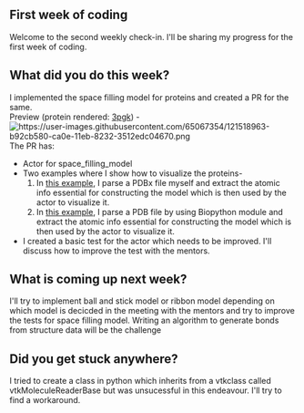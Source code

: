 <h2> First week of coding </h2>
<p>Welcome to the second weekly check-in. I'll be sharing my progress for the first week of coding.</p>
<h2> What did you do this week? </h2>
<p> I implemented the space filling model for proteins and created a PR for the same.
<br>
  Preview (protein rendered: <a href="https://www.rcsb.org/structure/3pgk">3pgk</a>) -
<br>
<img alt="https://user-images.githubusercontent.com/65067354/121518963-b92cb580-ca0e-11eb-8232-3512edc04670.png"
     src="https://user-images.githubusercontent.com/65067354/121518963-b92cb580-ca0e-11eb-8232-3512edc04670.png">
<br>
The PR has: 
<ul><li>Actor for space_filling_model</li>
<li>Two examples where I show how to visualize the proteins- 
 <ol><li>In <a href="https://github.com/fury-gl/fury/pull/439/files#diff-9579793ad0f25aa895d88d92a09b49f616969d3b1c859be14a16c469572dc92bR6">this example</a>, 
I parse a PDBx file myself and extract the atomic info essential for constructing the model which is then used by the actor to visualize it.</li>
<li> In <a href="https://github.com/fury-gl/fury/pull/439/files#diff-1a09073039495e53b9585d0fd64c58247e98c5659d3cc84be8abe6b2724c3718R6">this example</a>, 
I parse a PDB file by using Biopython module and extract the atomic info essential for constructing the model which is then used by the actor to visualize it.</li>
</ol>
<li>I created a basic test for the actor which needs to be improved. I'll discuss how to improve the test with the mentors.
</ul>
</p>
<h2>What is coming up next week?</h2>
<p> I'll try to implement ball and stick model or ribbon model depending on which model is decicded in the meeting with the mentors and try to improve the tests for space filling model. Writing an algorithm to generate bonds from structure data will be the challenge</p>
<h2>Did you get stuck anywhere?</h2>
<p> I tried to create a class in python which inherits from a vtkclass called vtkMoleculeReaderBase but was unsucessful in this endeavour. I'll try to find a workaround.</p>

